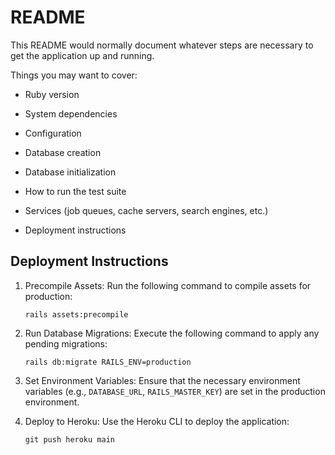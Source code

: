 # README

This README would normally document whatever steps are necessary to get the application up and running.

Things you may want to cover:

* Ruby version

* System dependencies

* Configuration

* Database creation

* Database initialization

* How to run the test suite

* Services (job queues, cache servers, search engines, etc.)

* Deployment instructions

## Deployment Instructions

1. Precompile Assets:
   Run the following command to compile assets for production:
   ```
   rails assets:precompile
   ```

2. Run Database Migrations:
   Execute the following command to apply any pending migrations:
   ```
   rails db:migrate RAILS_ENV=production
   ```

3. Set Environment Variables:
   Ensure that the necessary environment variables (e.g., `DATABASE_URL`, `RAILS_MASTER_KEY`) are set in the production environment.

4. Deploy to Heroku:
   Use the Heroku CLI to deploy the application:
   ```
   git push heroku main
